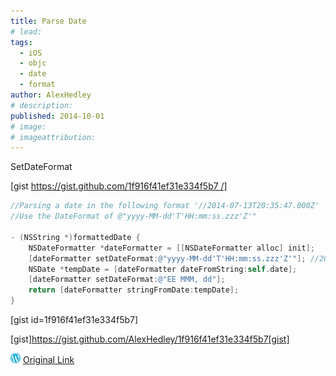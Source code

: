 ```yaml
---
title: Parse Date
# lead:
tags:
  - iOS
  - objc
  - date
  - format
author: AlexHedley
# description:
published: 2014-10-01
# image:
# imageattribution:
---
```


SetDateFormat

[gist https://gist.github.com/1f916f41ef31e334f5b7 /]

<?# Gist 1f916f41ef31e334f5b7  /?>

```objectivec
//Parsing a date in the following format '//2014-07-13T20:35:47.000Z'
//Use the DateFormat of @"yyyy-MM-dd'T'HH:mm:ss.zzz'Z'"

- (NSString *)formattedDate {
    NSDateFormatter *dateFormatter = [[NSDateFormatter alloc] init];
    [dateFormatter setDateFormat:@"yyyy-MM-dd'T'HH:mm:ss.zzz'Z'"]; //2014-07-13T20:35:47.000Z
    NSDate *tempDate = [dateFormatter dateFromString:self.date];
    [dateFormatter setDateFormat:@"EE MMM, dd"];
    return [dateFormatter stringFromDate:tempDate];
}
```

[gist id=1f916f41ef31e334f5b7]

[gist]https://gist.github.com/AlexHedley/1f916f41ef31e334f5b7[gist]

![Wordpress](../images/wordpress.png "Wordpress") [Original Link](https://alexhedley.wordpress.com/2014/10/01/parse-date/)
